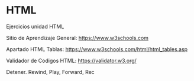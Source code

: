 # HTML
Ejercicios unidad HTML

Sitio de Aprendizaje General:
https://www.w3schools.com

Apartado HTML Tablas:
https://www.w3schools.com/html/html_tables.asp

Validador de Codigos HTML:
https://validator.w3.org/

Detener. Rewind, Play, Forward, Rec

